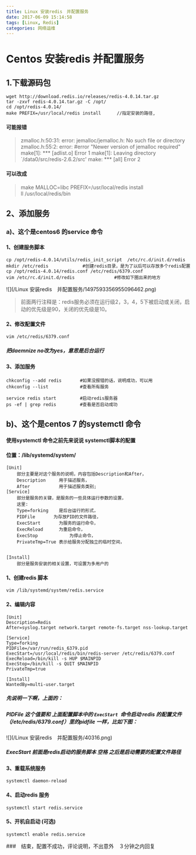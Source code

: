 ```yaml
---
title: Linux 安装redis　并配置服务
date: 2017-06-09 15:14:58
tags: [Linux, Redis]
categories: 网络运维
---
```

# Centos 安装redis 并配置服务

## 1.下载源码包

```
wget http://download.redis.io/releases/redis-4.0.14.tar.gz
tar -zxvf redis-4.0.14.tar.gz -C /opt/
cd /opt/redis-4.0.14/
make PREFIX=/usr/local/redis install      //指定安装的路径,
```
#### 可能报错
> zmalloc.h:50:31: error: jemalloc/jemalloc.h: No such file or directory
zmalloc.h:55:2: error: #error "Newer version of jemalloc required"
make[1]: *** [adlist.o] Error 1
make[1]: Leaving directory `/data0/src/redis-2.6.2/src'
make: *** [all] Error 2

#### 可以改成
> make MALLOC=libc PREFIX=/usr/local/redis install   
ll /usr/local/redis/bin

## 2、添加服务
### a)、这个是centos6 的service 命令
#### 1、创建服务脚本
```
cp /opt/redis-4.0.14/utils/redis_init_script  /etc/rc.d/init.d/redis
mkdir /etc/redis             #创建redis目录，是为了以后可以存放多个redis配置  
cp /opt/redis-4.0.14/redis.conf /etc/redis/6379.conf      
vim /etc/rc.d/init.d/redis               #修改如下圈出来的地方
```
![](/Linux 安装redis　并配置服务/1497593356955096462.png)

> 前面两行注释是：redis服务必须在运行级2，3，4，5下被启动或关闭，启动的优先级是90，关闭的优先级是10。

#### 2、修改配置文件
```
vim /etc/redis/6379.conf  
```
##### 把daemnize no改为yes，意思是后台运行

#### 3、添加服务

```
chkconfig --add redis   	#如果没报错的话，说明成功，可以用
chkconfig --list        	#查看所有服务

service redis start         #启动redis服务器
ps -ef | grep redis         #查看是否启动成功
```

## b)、这个是centos 7 的systemctl 命令
#### 使用systemctl 命令之前先来说说 systemctl脚本的配置
#### 位置：/lib/systemd/system/
```
[Unit]
	部分主要是对这个服务的说明，内容包括Description和After，
	Description		用于描述服务，
	After			用于描述服务类别;
[Service]
	部分是服务的关键，是服务的一些具体运行参数的设置，
	这里:
	Type=forking	是后台运行的形式，
	PIDFile		  为存放PID的文件路径，
	ExecStart		为服务的运行命令，
	ExecReload		为重启命令，
	ExecStop			为停止命令，
	PrivateTmp=True	表示给服务分配独立的临时空间，
	

[Install]
	部分是服务安装的相关设置，可设置为多用户的
```
#### 1、创建redis 脚本
```
vim /lib/systemd/system/redis.service
```
#### 2、编辑内容
```
[Unit]
Description=Redis
After=syslog.target network.target remote-fs.target nss-lookup.target

[Service]
Type=forking
PIDFile=/var/run/redis_6379.pid
ExecStart=/usr/local/redis/bin/redis-server /etc/redis/6379.conf
ExecReload=/bin/kill -s HUP $MAINPID
ExecStop=/bin/kill -s QUIT $MAINPID
PrivateTmp=true

[Install]
WantedBy=multi-user.target

```

##### 先说明一下啊，上面的：
##### PIDFile   这个值要和 上面配置脚本中的 `ExecStart `命令启动 redis 的配置文件（/etc/redis/6379.conf）里的pidfile 一样，比如下图：
![](/Linux 安装redis　并配置服务/40316.png)

##### ExecStart 前面是redis启动的服务脚本 空格 之后是启动需要的配置文件路径

#### 3、重载系统服务
```
systemctl daemon-reload
```

#### 4、启动redis 服务
```
systemctl start redis.service 
```

#### 5、开机自启动 (可选)
```
systemctl enable redis.service
```
###　结束，配置不成功，评论说明，不出意外　３分钟之内回复